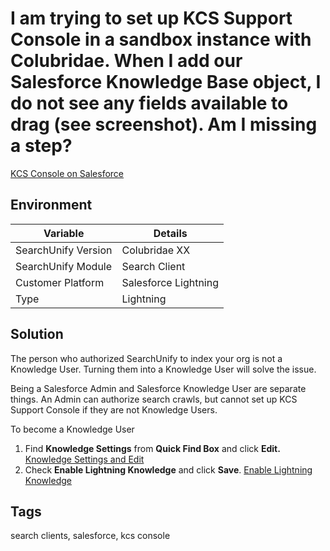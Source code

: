 # I am trying to set up KCS Support Console in a sandbox instance with Colubridae. When I add our Salesforce Knowledge Base object, I do not see any fields available to drag (see screenshot). Am I missing a step?
[KCS Console on Salesforce](https://i.ibb.co/V2KWJsq/kcs-on-salesforce.png)

## Environment
Variable | Details
--- | ---
SearchUnify Version | Colubridae XX
SearchUnify Module | Search Client
Customer Platform | Salesforce Lightning
Type | Lightning

## Solution
The person who authorized SearchUnify to index your org is not a Knowledge User. Turning them into a Knowledge User will solve the issue.

Being a Salesforce Admin and Salesforce Knowledge User are separate things. An Admin can authorize search crawls, but cannot set up KCS Support Console if they are not Knowledge Users.

To become a Knowledge User

1. Find **Knowledge Settings** from **Quick Find Box** and click **Edit.** [Knowledge Settings and Edit](https://docs.searchunify.com/Content/Resources-Mamba20/Images/SearchClients/salesforce-console/3.png)
2. Check **Enable Lightning Knowledge** and click **Save**. [Enable Lightning Knowledge](https://docs.searchunify.com/Content/Resources-Mamba20/Images/SearchClients/salesforce-console/4.png)

## Tags
search clients, salesforce, kcs console
